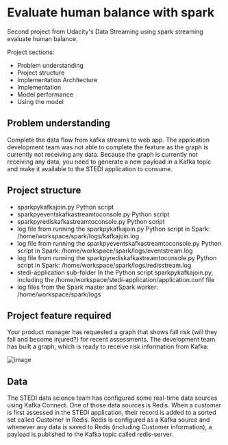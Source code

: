 # Evaluate human balance with spark

Second project from Udacity's Data Streaming using spark streaming evaluate human balance.

Project sections:

- Problem understanding
- Project structure
- Implementation Architecture
- Implementation
- Model performance
- Using the model

## Problem understanding

Complete the data flow from kafka streams to web app. The application development team was not able to complete the feature as the graph is currently not receiving any data. Because the graph is currently not receiving any data, you need to generate a new payload in a Kafka topic and make it available to the STEDI application to consume.


## Project structure

 - sparkpykafkajoin.py Python script
 - sparkpyeventskafkastreamtoconsole.py Python script
 - sparkpyrediskafkastreamtoconsole.py Python script
 - log file from running the sparkpykafkajoin.py Python script in Spark: /home/workspace/spark/logs/kafkajoin.log
 - log file from running the sparkpyeventskafkastreamtoconsole.py Python script in Spark: /home/workspace/spark/logs/eventstream.log
 - log file from running the sparkpyrediskafkastreamtoconsole.py Python script in Spark: /home/workspace/spark/logs/redisstream.log
 - stedi-application sub-folder In the Python script sparkpykafkajoin.py, including the /home/workspace/stedi-application/application.conf file
 - log files from the Spark master and Spark worker: /home/workspace/spark/logs

## Project feature required 

Your product manager has requested a graph that shows fall risk (will they fall and become injured?) for recent assessments. The development team has built a graph, which is ready to receive risk information from Kafka:

![image](https://user-images.githubusercontent.com/33405407/121740102-71ab3580-cab1-11eb-8ae0-e90065d139cb.png)

## Data 

The STEDI data science team has configured some real-time data sources using Kafka Connect. One of those data sources is Redis. When a customer is first assessed in the STEDI application, their record is added to a sorted set called Customer in Redis. Redis is configured as a Kafka source and whenever any data is saved to Redis (including Customer information), a payload is published to the Kafka topic called redis-server.
